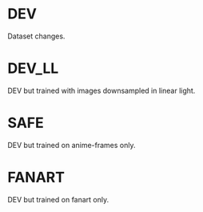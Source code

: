 # DEV
Dataset changes.

# DEV_LL
DEV but trained with images downsampled in linear light.

# SAFE
DEV but trained on anime-frames only.

# FANART
DEV but trained on fanart only.

